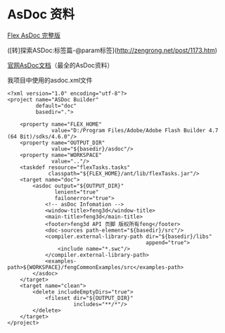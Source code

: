 # AsDoc 资料

[Flex AsDoc 完整版](http://blog.csdn.net/ganxunzou/article/details/41251137)

([转]探索ASDoc:标签篇-@param标签](http://zengrong.net/post/1173.htm)

[官网AsDoc文档](http://blogs.adobe.com/flexdoc/files/flexdoc/pdfs/asdoc.pdf)（最全的AsDoc资料）

我项目中使用的asdoc.xml文件

```
<?xml version="1.0" encoding="utf-8"?>
<project name="ASDoc Builder"
		 default="doc"
		 basedir=".">
	
	<property name="FLEX_HOME"
			  value="D:/Program Files/Adobe/Adobe Flash Builder 4.7 (64 Bit)/sdks/4.6.0"/>
	<property name="OUTPUT_DIR"
			  value="${basedir}/asdoc"/>
	<property name="WORKSPACE"
			  value=".."/>
	<taskdef resource="flexTasks.tasks"
			 classpath="${FLEX_HOME}/ant/lib/flexTasks.jar"/>
	<target name="doc">
		<asdoc output="${OUTPUT_DIR}"
			   lenient="true"
			   failonerror="true">
			<!-- asDoc Infomation -->
			<window-title>feng3d</window-title>
			<main-title>feng3d</main-title>
			<footer>feng3d API 页脚 版权所有feng</footer>
			<doc-sources path-element="${basedir}/src"/>
			<compiler.external-library-path dir="${basedir}/libs"
											append="true">
				<include name="*.swc"/>
			</compiler.external-library-path>
			<examples-path>${WORKSPACE}/fengCommonExamples/src</examples-path>
		</asdoc>
	</target>
	<target name="clean">
		<delete includeEmptyDirs="true">
			<fileset dir="${OUTPUT_DIR}"
					 includes="**/*"/>
		</delete>
	</target>
</project>
```